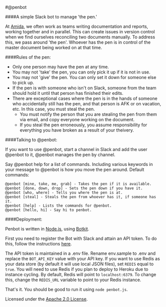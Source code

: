 
#@penbot

####A simple Slack bot to manage 'the pen.'

At [Amida](http://www.amida.com/), we often work as teams writing documentation and reports, working together and in parallel. This can create issues in version control when we find ourselves reconciling two documents manually. To address this, we pass around 'the pen'. Whoever has the pen is in control of the master document being worked on at that time.

####Rules of the pen:

- Only one person may have the pen at any time.
- You may not 'take' the pen, you can only pick it up if it is not in use.
- You may not 'give' the pen. You can only set it down for someone else to pick up.
- If the pen is with someone who isn't on Slack, someone from the team should hold it until that person has finished their edits.
- There are exceptional cases where the pen is in the hands of someone who accidentally still has the pen, and that person is AFK or on vacation, etc. In this case, you must steal the pen.
  - You must notify the person that you are stealing the pen from them via email, and copy everyone working on the document.
  - If you steal the pen erroneously, you assume responsibility for everything you have broken as a result of your theivery.

####Talking to @penbot:

If you want to use @penbot, start a channel in Slack and add the user @penbot to it, @penbot manages the pen by channel.

Say @penbot help for a list of commands. Including various keywords in your message to @penbot is how you move the pen around. Default commands:

	@penbot [mine, take, me, grab] - Takes the pen if it is available.
	@penbot [done, down, drop] - Sets the pen down if you have it.
	@penbot [who, where] - Tells you where the pen is at.
	@penbot [steal] - Steals the pen from whoever has it, if someone has it.
    @penbot [help] - Lists the commands for @penbot.
    @penbot [hello, hi] - Say hi to penbot.

####Deployment:

Penbot is written in [Node.js](https://nodejs.org), using [Botkit](https://github.com/howdyai/botkit/).

First you need to register the Bot with Slack and attain an API token.  To do this, follow the instructions [here](https://github.com/howdyai/botkit/blob/master/readme-slack.md#getting-started).

The API token is maintained in a .env file. Rename env.sample to .env and replace the ```BOT_API_KEY``` value with your API key.  If you want to use Redis as your data store (by default it will use local JSON files), set ```REDIS``` equal to ```true```. You will need to use Redis if you plan to deploy to Heroku due to instance cycling.  By default, Redis will point to ```localhost:6379```. To change this, change the ```REDIS_URL``` variable to point to your Redis instance.

That's it. You should be good to run it using ```node penbot.js```.

Licensed under the [Apache 2.0 License](https://www.apache.org/licenses/LICENSE-2.0).
